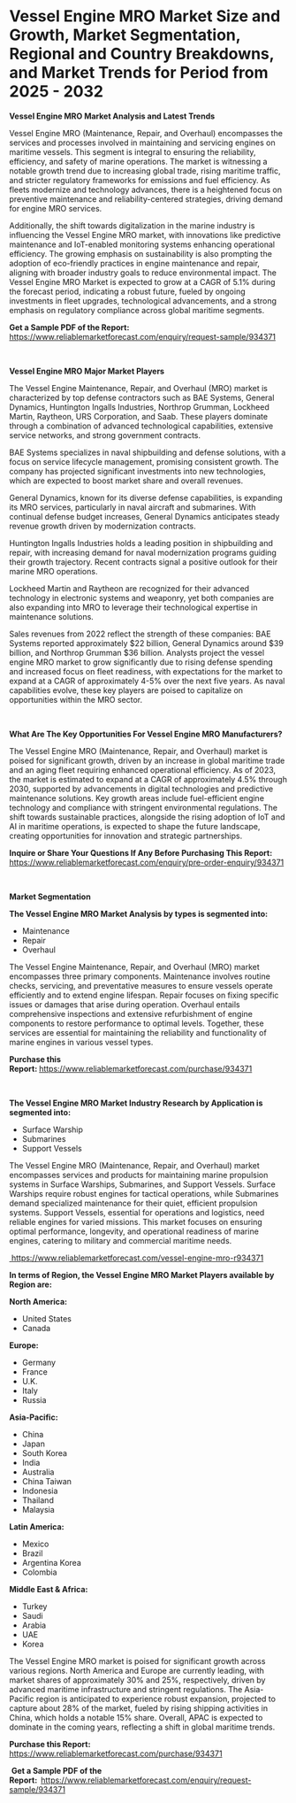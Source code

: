 <p><h1>Vessel Engine MRO Market Size and Growth, Market Segmentation, Regional and Country Breakdowns, and Market Trends for Period from 2025 -  2032</h1></p><p><strong>Vessel Engine MRO Market Analysis and Latest Trends</strong></p>
<p><p>Vessel Engine MRO (Maintenance, Repair, and Overhaul) encompasses the services and processes involved in maintaining and servicing engines on maritime vessels. This segment is integral to ensuring the reliability, efficiency, and safety of marine operations. The market is witnessing a notable growth trend due to increasing global trade, rising maritime traffic, and stricter regulatory frameworks for emissions and fuel efficiency. As fleets modernize and technology advances, there is a heightened focus on preventive maintenance and reliability-centered strategies, driving demand for engine MRO services.</p><p>Additionally, the shift towards digitalization in the marine industry is influencing the Vessel Engine MRO market, with innovations like predictive maintenance and IoT-enabled monitoring systems enhancing operational efficiency. The growing emphasis on sustainability is also prompting the adoption of eco-friendly practices in engine maintenance and repair, aligning with broader industry goals to reduce environmental impact. The Vessel Engine MRO Market is expected to grow at a CAGR of 5.1% during the forecast period, indicating a robust future, fueled by ongoing investments in fleet upgrades, technological advancements, and a strong emphasis on regulatory compliance across global maritime segments.</p></p>
<p><strong>Get a Sample PDF of the Report:&nbsp;</strong> <a href="https://www.reliablemarketforecast.com/enquiry/request-sample/934371?utm_campaign=1833&utm_medium=2&utm_source=Github&utm_content=ia&utm_term=18042025&utm_id=vessel-engine-mro">https://www.reliablemarketforecast.com/enquiry/request-sample/934371</a></p>
<p>&nbsp;</p>
<p><strong>Vessel Engine MRO Major Market Players</strong></p>
<p><p>The Vessel Engine Maintenance, Repair, and Overhaul (MRO) market is characterized by top defense contractors such as BAE Systems, General Dynamics, Huntington Ingalls Industries, Northrop Grumman, Lockheed Martin, Raytheon, URS Corporation, and Saab. These players dominate through a combination of advanced technological capabilities, extensive service networks, and strong government contracts.</p><p>BAE Systems specializes in naval shipbuilding and defense solutions, with a focus on service lifecycle management, promising consistent growth. The company has projected significant investments into new technologies, which are expected to boost market share and overall revenues.</p><p>General Dynamics, known for its diverse defense capabilities, is expanding its MRO services, particularly in naval aircraft and submarines. With continual defense budget increases, General Dynamics anticipates steady revenue growth driven by modernization contracts.</p><p>Huntington Ingalls Industries holds a leading position in shipbuilding and repair, with increasing demand for naval modernization programs guiding their growth trajectory. Recent contracts signal a positive outlook for their marine MRO operations.</p><p>Lockheed Martin and Raytheon are recognized for their advanced technology in electronic systems and weaponry, yet both companies are also expanding into MRO to leverage their technological expertise in maintenance solutions.</p><p>Sales revenues from 2022 reflect the strength of these companies: BAE Systems reported approximately $22 billion, General Dynamics around $39 billion, and Northrop Grumman $36 billion. Analysts project the vessel engine MRO market to grow significantly due to rising defense spending and increased focus on fleet readiness, with expectations for the market to expand at a CAGR of approximately 4-5% over the next five years. As naval capabilities evolve, these key players are poised to capitalize on opportunities within the MRO sector.</p></p>
<p>&nbsp;</p>
<p><strong>What Are The Key Opportunities For Vessel Engine MRO Manufacturers?</strong></p>
<p><p>The Vessel Engine MRO (Maintenance, Repair, and Overhaul) market is poised for significant growth, driven by an increase in global maritime trade and an aging fleet requiring enhanced operational efficiency. As of 2023, the market is estimated to expand at a CAGR of approximately 4.5% through 2030, supported by advancements in digital technologies and predictive maintenance solutions. Key growth areas include fuel-efficient engine technology and compliance with stringent environmental regulations. The shift towards sustainable practices, alongside the rising adoption of IoT and AI in maritime operations, is expected to shape the future landscape, creating opportunities for innovation and strategic partnerships.</p></p>
<p><strong>Inquire or Share Your Questions If Any Before Purchasing This Report:</strong> <a href="https://www.reliablemarketforecast.com/enquiry/pre-order-enquiry/934371?utm_campaign=1833&utm_medium=2&utm_source=Github&utm_content=ia&utm_term=18042025&utm_id=vessel-engine-mro">https://www.reliablemarketforecast.com/enquiry/pre-order-enquiry/934371</a></p>
<p>&nbsp;</p>
<p><strong>Market Segmentation</strong></p>
<p><strong>The Vessel Engine MRO Market Analysis by types is segmented into:</strong></p>
<p><ul><li>Maintenance</li><li>Repair</li><li>Overhaul</li></ul></p>
<p><p>The Vessel Engine Maintenance, Repair, and Overhaul (MRO) market encompasses three primary components. Maintenance involves routine checks, servicing, and preventative measures to ensure vessels operate efficiently and to extend engine lifespan. Repair focuses on fixing specific issues or damages that arise during operation. Overhaul entails comprehensive inspections and extensive refurbishment of engine components to restore performance to optimal levels. Together, these services are essential for maintaining the reliability and functionality of marine engines in various vessel types.</p></p>
<p><strong>Purchase this Report:&nbsp;</strong><a href="https://www.reliablemarketforecast.com/purchase/934371?utm_campaign=1833&utm_medium=2&utm_source=Github&utm_content=ia&utm_term=18042025&utm_id=vessel-engine-mro">https://www.reliablemarketforecast.com/purchase/934371</a></p>
<p>&nbsp;</p>
<p><strong>The Vessel Engine MRO Market Industry Research by Application is segmented into:</strong></p>
<p><ul><li>Surface Warship</li><li>Submarines</li><li>Support Vessels</li></ul></p>
<p><p>The Vessel Engine MRO (Maintenance, Repair, and Overhaul) market encompasses services and products for maintaining marine propulsion systems in Surface Warships, Submarines, and Support Vessels. Surface Warships require robust engines for tactical operations, while Submarines demand specialized maintenance for their quiet, efficient propulsion systems. Support Vessels, essential for operations and logistics, need reliable engines for varied missions. This market focuses on ensuring optimal performance, longevity, and operational readiness of marine engines, catering to military and commercial maritime needs.</p></p>
<p><a href="https://www.reliablemarketforecast.com/vessel-engine-mro-r934371?utm_campaign=1833&utm_medium=2&utm_source=Github&utm_content=ia&utm_term=18042025&utm_id=vessel-engine-mro">&nbsp;https://www.reliablemarketforecast.com/vessel-engine-mro-r934371</a></p>
<p><strong>In terms of Region, the Vessel Engine MRO Market Players available by Region are:</strong></p>
<p>
    <p> <strong> North America: </strong>
        <ul>
            <li>United States</li>
            <li>Canada</li>
        </ul>
        </p> 
    <p> <strong> Europe: </strong>
        <ul>
            <li>Germany</li>
            <li>France</li>
            <li>U.K.</li>
            <li>Italy</li>
            <li>Russia</li>
        </ul>
        </p> 
    <p> <strong> Asia-Pacific: </strong>
        <ul>
            <li>China</li>
            <li>Japan</li>
            <li>South Korea</li>
            <li>India</li>
            <li>Australia</li>
            <li>China Taiwan</li>
            <li>Indonesia</li>
            <li>Thailand</li>
            <li>Malaysia</li>
        </ul>
        </p> 
    <p> <strong> Latin America: </strong>
        <ul>
            <li>Mexico</li>
            <li>Brazil</li>
            <li>Argentina Korea</li>
            <li>Colombia</li>
        </ul>
        </p> 
    <p> <strong> Middle East & Africa: </strong>
        <ul>
            <li>Turkey</li>
            <li>Saudi</li>
            <li>Arabia</li>
            <li>UAE</li>
            <li>Korea</li>
        </ul>
    </p>
    </p>
<p><p>The Vessel Engine MRO market is poised for significant growth across various regions. North America and Europe are currently leading, with market shares of approximately 30% and 25%, respectively, driven by advanced maritime infrastructure and stringent regulations. The Asia-Pacific region is anticipated to experience robust expansion, projected to capture about 28% of the market, fueled by rising shipping activities in China, which holds a notable 15% share. Overall, APAC is expected to dominate in the coming years, reflecting a shift in global maritime trends.</p></p>
<p><strong>Purchase this Report: </strong><a href="https://www.reliablemarketforecast.com/purchase/934371?utm_campaign=1833&utm_medium=2&utm_source=Github&utm_content=ia&utm_term=18042025&utm_id=vessel-engine-mro">https://www.reliablemarketforecast.com/purchase/934371</a></p>
<p>&nbsp;<strong>Get a Sample PDF of the Report:&nbsp;&nbsp;</strong><a href="https://www.reliablemarketforecast.com/enquiry/request-sample/934371?utm_campaign=1833&utm_medium=2&utm_source=Github&utm_content=ia&utm_term=18042025&utm_id=vessel-engine-mro">https://www.reliablemarketforecast.com/enquiry/request-sample/934371</a></p>
<p><strong></strong></p>
<p><p></p><p></p><p></p></p>